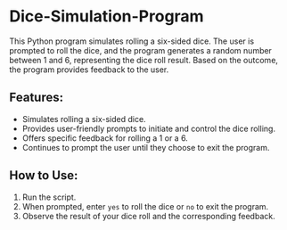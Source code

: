 # Dice-Simulation-Program

This Python program simulates rolling a six-sided dice. The user is prompted to roll the dice, and the program generates a random number between 1 and 6, representing the dice roll result. Based on the outcome, the program provides feedback to the user.

## Features:
- Simulates rolling a six-sided dice.
- Provides user-friendly prompts to initiate and control the dice rolling.
- Offers specific feedback for rolling a 1 or a 6.
- Continues to prompt the user until they choose to exit the program.

## How to Use:
1. Run the script.
2. When prompted, enter `yes` to roll the dice or `no` to exit the program.
3. Observe the result of your dice roll and the corresponding feedback.

